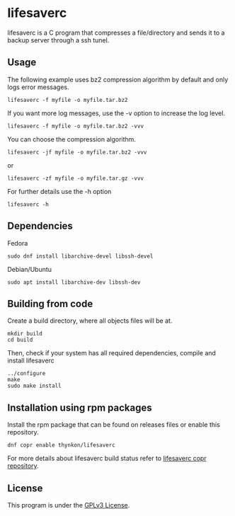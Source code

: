 # lifesaverc
lifesaverc is a C program that compresses a file/directory and sends it to a backup server through a ssh tunel.

## Usage
The following example uses bz2 compression algorithm by default and only logs error messages.

    lifesaverc -f myfile -o myfile.tar.bz2

If you want more log messages, use the -v option to increase the log level.

    lifesaverc -f myfile -o myfile.tar.bz2 -vvv

You can choose the compression algorithm.

    lifesaverc -jf myfile -o myfile.tar.bz2 -vvv

or

    lifesaverc -zf myfile -o myfile.tar.gz -vvv

For further details use the -h option

    lifesaverc -h

## Dependencies
Fedora

    sudo dnf install libarchive-devel libssh-devel

Debian/Ubuntu

    sudo apt install libarchive-dev libssh-dev

## Building from code
Create a build directory, where all objects files will be at.

    mkdir build
    cd build

Then, check if your system has all required dependencies, compile and install lifesaverc

    ../configure
    make
    sudo make install

## Installation using rpm packages
Install the rpm package that can be found on releases files or enable this repository.

    dnf copr enable thynkon/lifesaverc

For more details about lifesaverc build status refer to [lifesaverc copr repository](https://copr.fedorainfracloud.org/coprs/thynkon/lifesaverc).

## License
This program is under the [GPLv3 License](LICENSE).
